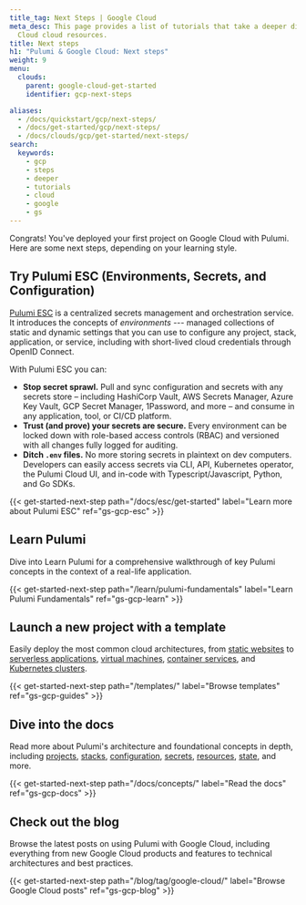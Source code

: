```yaml
---
title_tag: Next Steps | Google Cloud
meta_desc: This page provides a list of tutorials that take a deeper dive into Google
  Cloud cloud resources.
title: Next steps
h1: "Pulumi & Google Cloud: Next steps"
weight: 9
menu:
  clouds:
    parent: google-cloud-get-started
    identifier: gcp-next-steps

aliases:
  - /docs/quickstart/gcp/next-steps/
  - /docs/get-started/gcp/next-steps/
  - /docs/clouds/gcp/get-started/next-steps/
search:
  keywords:
    - gcp
    - steps
    - deeper
    - tutorials
    - cloud
    - google
    - gs
---
```


Congrats! You've deployed your first project on Google Cloud with Pulumi. Here are some next steps, depending on your learning style.

## Try Pulumi ESC (Environments, Secrets, and Configuration)

[Pulumi ESC](/docs/esc/) is a centralized secrets management and orchestration service. It introduces the concepts of _environments_ --- managed collections of static and dynamic settings that you can use to configure any project, stack, application, or service, including with short-lived cloud credentials through OpenID Connect.

With Pulumi ESC you can:

- **Stop secret sprawl.** Pull and sync configuration and secrets with any secrets store – including HashiCorp Vault, AWS Secrets Manager, Azure Key Vault, GCP Secret Manager, 1Password, and more – and consume in any application, tool, or CI/CD platform.
- **Trust (and prove) your secrets are secure.** Every environment can be locked down with role-based access controls (RBAC) and versioned with all changes fully logged for auditing.
- **Ditch `.env` files.** No more storing secrets in plaintext on dev computers. Developers can easily access secrets via CLI, API, Kubernetes operator, the Pulumi Cloud UI, and in-code with Typescript/Javascript, Python, and Go SDKs.

{{< get-started-next-step path="/docs/esc/get-started" label="Learn more about Pulumi ESC" ref="gs-gcp-esc" >}}

## Learn Pulumi

Dive into Learn Pulumi for a comprehensive walkthrough of key Pulumi concepts in the context of a real-life application.

{{< get-started-next-step path="/learn/pulumi-fundamentals" label="Learn Pulumi Fundamentals" ref="gs-gcp-learn" >}}

## Launch a new project with a template

Easily deploy the most common cloud architectures, from [static websites](/templates/static-website/gcp/) to [serverless applications](/templates/serverless-application/gcp/), [virtual machines](/templates/virtual-machine/gcp/), [container services](/templates/container-service/gcp/), and [Kubernetes clusters](/templates/kubernetes/gcp/).

{{< get-started-next-step path="/templates/" label="Browse templates" ref="gs-gcp-guides" >}}

## Dive into the docs

Read more about Pulumi's architecture and foundational concepts in depth, including [projects](/docs/concepts/projects/), [stacks](/docs/concepts/stack/), [configuration](/docs/concepts/config/), [secrets](/docs/concepts/secrets/), [resources](/docs/concepts/resources/), [state](/docs/concepts/state/), and more.

{{< get-started-next-step path="/docs/concepts/" label="Read the docs" ref="gs-gcp-docs" >}}

## Check out the blog

Browse the latest posts on using Pulumi with Google Cloud, including everything from new Google Cloud products and features to technical architectures and best practices.

{{< get-started-next-step path="/blog/tag/google-cloud/" label="Browse Google Cloud posts" ref="gs-gcp-blog" >}}
